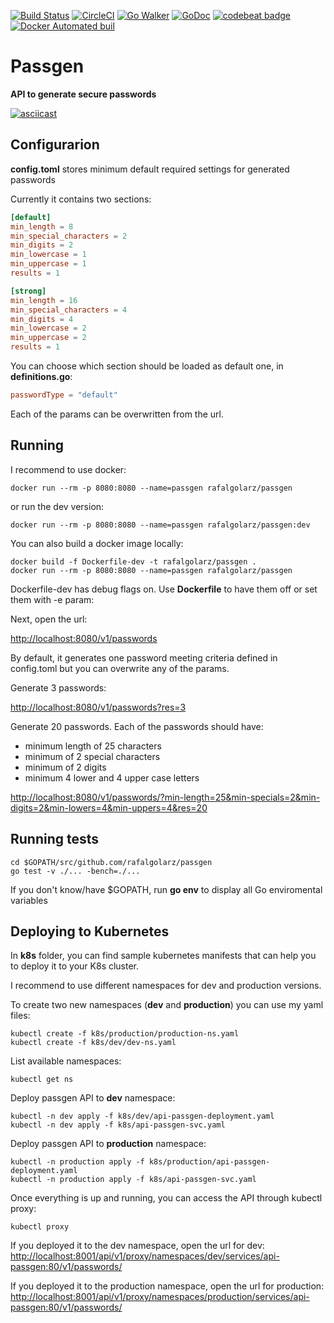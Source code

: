 [![Build Status](https://travis-ci.org/rafalgolarz/passgen.svg?branch=master)](https://travis-ci.org/rafalgolarz/passgen)
[![CircleCI](https://circleci.com/gh/rafalgolarz/passgen/tree/master.svg?style=svg)](https://circleci.com/gh/rafalgolarz/passgen/tree/master)
[![Go Walker](http://gowalker.org/api/v1/badge)](https://gowalker.org/github.com/rafalgolarz/passgen)
[![GoDoc](https://godoc.org/github.com/rafalgolarz/passgen?status.svg)](https://godoc.org/github.com/rafalgolarz/passgen)
[![codebeat badge](https://codebeat.co/badges/3cadc60b-3642-46bc-9118-1595e354aa6d)](https://codebeat.co/projects/github-com-rafalgolarz-passgen-master)
[![Docker Automated buil](https://img.shields.io/docker/automated/jrottenberg/ffmpeg.svg)](https://hub.docker.com/r/rafalgolarz/passgen-builds/builds/)

# Passgen

**API to generate secure passwords**

[![asciicast](https://asciinema.org/a/n4WQig0gsDZlG48MGO2oV3kAE.png)](https://asciinema.org/a/n4WQig0gsDZlG48MGO2oV3kAE?speed=2)

## Configurarion

**config.toml** stores minimum default required settings for generated passwords

Currently it contains two sections: 

```toml
[default]
min_length = 8
min_special_characters = 2
min_digits = 2
min_lowercase = 1
min_uppercase = 1
results = 1

[strong]
min_length = 16
min_special_characters = 4
min_digits = 4
min_lowercase = 2
min_uppercase = 2
results = 1
```

You can choose which section should be loaded as default one, in **definitions.go**:

```toml
passwordType = "default"
```

Each of the params can be overwritten from the url.

## Running

I recommend to use docker:

```!/bin/bash
docker run --rm -p 8080:8080 --name=passgen rafalgolarz/passgen
```

or run the dev version:

```!/bin/bash
docker run --rm -p 8080:8080 --name=passgen rafalgolarz/passgen:dev
```

You can also build a docker image locally:

```!/bin/bash
docker build -f Dockerfile-dev -t rafalgolarz/passgen .
docker run --rm -p 8080:8080 --name=passgen rafalgolarz/passgen
```

Dockerfile-dev has debug flags on. Use **Dockerfile** to have them off or set them with -e param:

Next, open the url:

<http://localhost:8080/v1/passwords>

By default, it generates one password meeting criteria defined in config.toml but you can overwrite any of the params.

Generate 3 passwords:

<http://localhost:8080/v1/passwords?res=3>

Generate 20 passwords. Each of the passwords should have:

- minimum length of 25 characters
- minimum of 2 special characters
- minimum of 2 digits
- minimum 4 lower and 4 upper case letters

<http://localhost:8080/v1/passwords/?min-length=25&min-specials=2&min-digits=2&min-lowers=4&min-uppers=4&res=20>

## Running tests

```!/bin/bash
cd $GOPATH/src/github.com/rafalgolarz/passgen
go test -v ./... -bench=./...
```

If you don't know/have $GOPATH, run **go env** to display all Go enviromental variables

## Deploying to Kubernetes

In **k8s** folder, you can find sample kubernetes manifests that can help you to deploy it to your K8s cluster.

I recommend to use different namespaces for dev and production versions.

To create two new namespaces (**dev** and **production**) you can use my yaml files:

```!/bin/bash
kubectl create -f k8s/production/production-ns.yaml
kubectl create -f k8s/dev/dev-ns.yaml
```

List available namespaces:

```!/bin/bash
kubectl get ns
```

Deploy passgen API to **dev** namespace:

```!/bin/bash
kubectl -n dev apply -f k8s/dev/api-passgen-deployment.yaml
kubectl -n dev apply -f k8s/api-passgen-svc.yaml
```

Deploy passgen API to **production** namespace:

```!/bin/bash
kubectl -n production apply -f k8s/production/api-passgen-deployment.yaml
kubectl -n production apply -f k8s/api-passgen-svc.yaml
```

Once everything is up and running, you can access the API through kubectl proxy:

```!/bin/bash
kubectl proxy
```

If you deployed it to the dev namespace, open the url for dev:
<http://localhost:8001/api/v1/proxy/namespaces/dev/services/api-passgen:80/v1/passwords/>

If you deployed it to the production namespace, open the url for production:
<http://localhost:8001/api/v1/proxy/namespaces/production/services/api-passgen:80/v1/passwords/>

